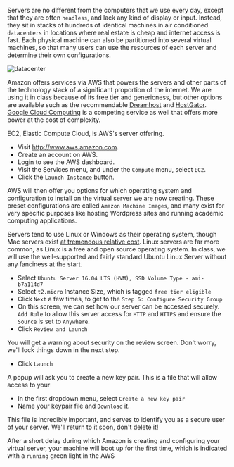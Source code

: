 Servers are no different from the computers that we use every day, except that they are often `headless`, and lack any kind of display or input. Instead, they sit in stacks of hundreds of identical machines in air conditioned `datacenters` in locations where real estate is cheap and internet access is fast. Each physical machine can also be partitioned into several virtual machines, so that many users can use the resources of each server and determine their own configurations.

![datacenter](http://datacenterfrontier.com/wp-content/uploads/2015/09/amazon-dc-hamilton.jpg)

Amazon offers services via AWS that powers the servers and other parts of the technology stack of a significant proportion of the internet. We are using it in class because of its free tier and genericness, but other options are available such as the recommendable [Dreamhost](http://www.dreamhost.com) and [HostGator](http://www.hostgator.com). [Google Cloud Computing](http://cloud.google.com) is a competing service as well that offers more power at the cost of complexity.

EC2, Elastic Compute Cloud, is AWS's server offering. 

- Visit http://www.aws.amazon.com.
- Create an account on AWS.
- Login to see the AWS dashboard. 
- Visit the Services menu, and under the `Compute` menu, select `EC2`.
- Click the `Launch Instance` button.

AWS will then offer you options for which operating system and configuration to install on the virtual server we are now creating. These preset configurations are called `Amazon Machine Images`, and many exist for very specific purposes like hosting Wordpress sites and running academic computing applications. 

Servers tend to use Linux or Windows as their operating system, though Mac servers exist [at tremendous relative cost](https://macminicolo.net). Linux servers are far more common, as Linux is a free and open source operating system. In class, we will use the well-supported and fairly standard Ubuntu Linux Server without any fanciness at the start.

- Select `Ubuntu Server 16.04 LTS (HVM), SSD Volume Type - ami-b7a114d7`
- Select `t2.micro` Instance Size, which is tagged `free tier eligible`
- Click `Next` a few times, to get to the `Step 6: Configure Security Group` 
- On this screen, we can set how our server can be accessed securely. `Add Rule` to allow this server access for `HTTP` and `HTTPS` and ensure the `Source` is set to `Anywhere`.
- Click `Review and Launch`

You will get a warning about security on the review screen. Don't worry, we'll lock things down in the next step.

- Click `Launch`

A popup will ask you to create a new key pair. This is a file that will allow access to your 

- In the first dropdown menu, select `Create a new key pair`
- Name your keypair file and `Download` it.

This file is incredibly important, and serves to identify you as a secure user of your server. We'll return to it soon, don't delete it!

After a short delay during which Amazon is creating and configuring your virtual server, your machine will boot up for the first time, which is indicated with a `running` green light in the AWS 
